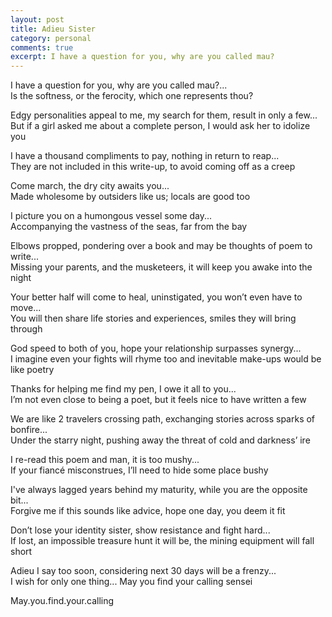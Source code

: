```yaml
---
layout: post
title: Adieu Sister
category: personal
comments: true
excerpt: I have a question for you, why are you called mau?
---
```


I have a question for you, why are you called mau?...  
Is the softness, or the ferocity, which one represents thou?


Edgy personalities appeal to me, my search for them, result in only a few...  
But if a girl asked me about a complete person, I would ask her to idolize you


I have a thousand compliments to pay, nothing in return to reap...  
They are not included in this write-up, to avoid coming off as a creep


Come march, the dry city awaits you...  
Made wholesome by outsiders like us; locals are good too


I picture you on a humongous vessel some day...  
Accompanying the vastness of the seas, far from the bay


Elbows propped, pondering over a book and may be thoughts of poem to write...  
Missing your parents, and the musketeers, it will keep you awake into the night


Your better half will come to heal, uninstigated, you won’t even have to move...  
You will then share life stories and experiences, smiles they will bring through


God speed to both of you, hope your relationship surpasses synergy...  
I imagine even your fights will rhyme too and inevitable make-ups would be like poetry


Thanks for helping me find my pen, I owe it all to you...  
I’m not even close to being a poet, but it feels nice to have written a few


We are like 2 travelers crossing path, exchanging stories across sparks of bonfire...  
Under the starry night, pushing away the threat of cold and darkness’ ire


I re-read this poem and man, it is too mushy...  
If your fiancé misconstrues, I’ll need to hide some place bushy


I've always lagged years behind my maturity, while you are the opposite bit...  
Forgive me if this sounds like advice, hope one day, you deem it fit


Don’t lose your identity sister, show resistance and fight hard...  
If lost, an impossible treasure hunt it will be, the mining equipment will fall short


Adieu I say too soon, considering next 30 days will be a frenzy...  
I wish for only one thing... May you find your calling sensei


May.you.find.your.calling